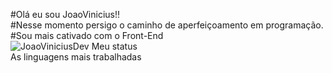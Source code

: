  <link rel="stylesheet" type='text/css' href="https://cdn.jsdelivr.net/gh/devicons/devicon@latest/devicon.min.css" />
          

#Olá eu sou JoaoVinicius!!</br>
#Nesse momento persigo o caminho de aperfeiçoamento em programação.</br>
#Sou mais cativado com o Front-End 
</br>
![JoaoViniciusDev Meu status](https://github-readme-stats.vercel.app/api?username=JoaoViniciusDev&show_icons=true&theme=flag-india)
<br>
           As linguagens mais trabalhadas
<br>





